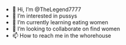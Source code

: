 - 👋 Hi, I’m @TheLegend7777
- 👀 I’m interested in pussys
- 🌱 I’m currently learning eating women
- 💞️ I’m looking to collaborate on find women
- 📫 How to reach me in the whorehouse

<!---
TheLegend7777/TheLegend7777 is a ✨ special ✨ repository because its `README.md` (this file) appears on your GitHub profile.
You can click the Preview link to take a look at your changes.
--->
